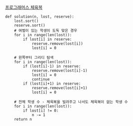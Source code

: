 [프로그래머스 체육복](https://programmers.co.kr/learn/courses/30/lessons/42862/solution_groups?language=python3)
```
def solution(n, lost, reserve):
    lost.sort()
    reserve.sort()
    # 여벌이 있는 학생이 도둑 맞은 경우
    for i in range(len(lost)):
        if lost[i] in reserve:
            reserve.remove(lost[i])
            lost[i] = 0
    
    # 왼쪽부터 그리디 탐색
    for i in range(len(lost)):
        if (lost[i]-1) in reserve:
            reserve.remove(lost[i]-1)
            lost[i] = 0
            continue
        if (lost[i]+1) in reserve:
            reserve.remove(lost[i]+1)
            lost[i] = 0
    
    # 전체 학생 수 - 체육복을 빌려주고 나서도 체육복이 없는 학생 수
    for i in range(len(lost)):
        if lost[i] != 0:
            n -= 1
    return n
```
